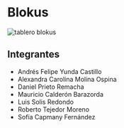 # Blokus
![tablero blokus](https://upload.wikimedia.org/wikipedia/commons/thumb/1/16/BlockusFinalBoardCloseUp.jpg/245px-BlockusFinalBoardCloseUp.jpg)


## Integrantes
- Andrés Felipe Yunda Castillo
- Alexandra Carolina Molina Ospina
- Daniel Prieto Remacha
- Mauricio Calderón Barazorda
- Luis Solis Redondo
- Roberto Tejedor Moreno
- Sofía Capmany Fernández

